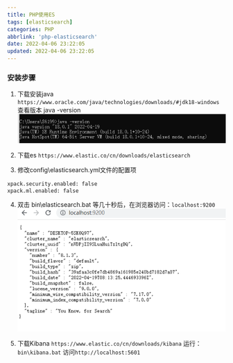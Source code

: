 ```yaml
---
title: PHP使用ES
tags: [elasticsearch]
categories: PHP
abbrlink: 'php-elasticsearch'
date: 2022-04-06 23:22:05
updated: 2022-04-06 23:22:05
---
```


### 安装步骤

1. 下载安装java
`https://www.oracle.com/java/technologies/downloads/#jdk18-windows`
查看版本 java -version
![](/images/php_es_1.png)
    
2. 下载es
`https://www.elastic.co/cn/downloads/elasticsearch`
    
3. 修改config\elasticsearch.yml文件的配置项
```
xpack.security.enabled: false
xpack.ml.enabled: false
```

4. 双击 bin\elasticsearch.bat
等几十秒后，在浏览器访问：`localhost:9200`
![](/images/php_es_2.png)

5. 下载Kibana
`https://www.elastic.co/cn/downloads/kibana`
运行：`bin\kibana.bat`
访问`http://localhost:5601`